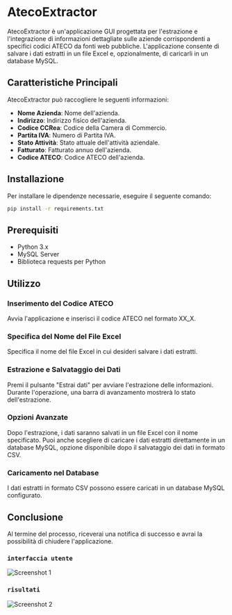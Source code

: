 
# AtecoExtractor

AtecoExtractor è un'applicazione GUI progettata per l'estrazione e l'integrazione di informazioni dettagliate sulle aziende corrispondenti a specifici codici ATECO da fonti web pubbliche. L'applicazione consente di salvare i dati estratti in un file Excel e, opzionalmente, di caricarli in un database MySQL.

## Caratteristiche Principali

AtecoExtractor può raccogliere le seguenti informazioni:

- **Nome Azienda**: Nome dell'azienda.
- **Indirizzo**: Indirizzo fisico dell'azienda.
- **Codice CCRea**: Codice della Camera di Commercio.
- **Partita IVA**: Numero di Partita IVA.
- **Stato Attività**: Stato attuale dell'attività aziendale.
- **Fatturato**: Fatturato annuo dell'azienda.
- **Codice ATECO**: Codice ATECO dell'azienda.

## Installazione

Per installare le dipendenze necessarie, eseguire il seguente comando:

```bash
pip install -r requirements.txt
```

## Prerequisiti

- Python 3.x
- MySQL Server
- Biblioteca requests per Python

## Utilizzo

### Inserimento del Codice ATECO

Avvia l'applicazione e inserisci il codice ATECO nel formato XX_X.

### Specifica del Nome del File Excel

Specifica il nome del file Excel in cui desideri salvare i dati estratti.

### Estrazione e Salvataggio dei Dati

Premi il pulsante "Estrai dati" per avviare l'estrazione delle informazioni. Durante l'operazione, una barra di avanzamento mostrerà lo stato dell'estrazione.

### Opzioni Avanzate

Dopo l'estrazione, i dati saranno salvati in un file Excel con il nome specificato. Puoi anche scegliere di caricare i dati estratti direttamente in un database MySQL, opzione disponibile dopo il salvataggio dei dati in formato CSV.

### Caricamento nel Database

I dati estratti in formato CSV possono essere caricati in un database MySQL configurato.

## Conclusione

Al termine del processo, riceverai una notifica di successo e avrai la possibilità di chiudere l'applicazione.


### ``` interfaccia utente ```
![Screenshot 1](https://github.com/Lorenzozero/AtecoExtractor/assets/77022961/dfd8f28a-650c-467f-9e46-1c999c202775)

### ``` risultati ```
![Screenshot 2](https://github.com/Lorenzozero/AtecoExtractor/assets/77022961/7dfd7e9c-f030-438c-978d-7ab3aa705e16)


